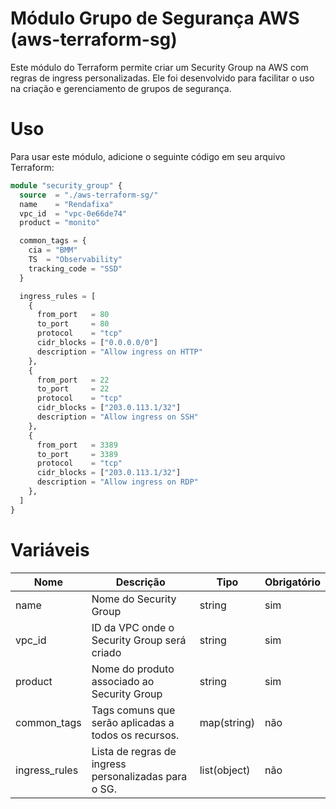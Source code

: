 # Módulo Grupo de Segurança AWS (aws-terraform-sg)

Este módulo do Terraform permite criar um Security Group na AWS com regras de ingress personalizadas. Ele foi desenvolvido para facilitar o uso na criação e gerenciamento de grupos de segurança.

# Uso
Para usar este módulo, adicione o seguinte código em seu arquivo Terraform:

```terraform
module "security_group" {
  source  = "./aws-terraform-sg/"
  name    = "Rendafixa"
  vpc_id  = "vpc-0e66de74"
  product = "monito"

  common_tags = {
    cia = "BMM"
    TS  = "Observability"
    tracking_code = "SSD"
  }

  ingress_rules = [
    {
      from_port   = 80
      to_port     = 80
      protocol    = "tcp"
      cidr_blocks = ["0.0.0.0/0"]
      description = "Allow ingress on HTTP"
    },
    {
      from_port   = 22
      to_port     = 22
      protocol    = "tcp"
      cidr_blocks = ["203.0.113.1/32"]
      description = "Allow ingress on SSH"
    },
    {
      from_port   = 3389
      to_port     = 3389
      protocol    = "tcp"
      cidr_blocks = ["203.0.113.1/32"]
      description = "Allow ingress on RDP"
    },
  ]
}
```

# Variáveis
| Nome | Descrição	            | Tipo	| Obrigatório |
|------|------------------------|-------|-------------| 
| name | Nome do Security Group |	string |	sim |
| vpc_id|	ID da VPC onde o Security Group será criado |string|	sim|
|product|	Nome do produto associado ao Security Group |	string| sim|
|common_tags|	Tags comuns que serão aplicadas a todos os recursos.|	map(string)|	não|
ingress_rules|	Lista de regras de ingress personalizadas para o SG.	|list(object)|	não|


